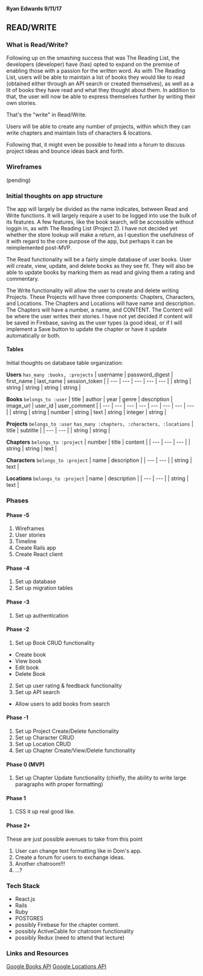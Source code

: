 #### Ryan Edwards 9/11/17

## READ/WRITE

### What is Read/Write?

Following up on the smashing success that was The Reading List, the developers (developer) have (has) opted to expand on the premise of enabling those with a passion for the written word. As with The Reading List, users will be able to maintain a list of books they would like to read (obtained either through an API search or created themselves), as well as a lit of books they have read and what they thought about them. In addition to that, the user will now be able to express themselves further by writing their own stories.

That's the "write" in Read/Write.

Users will be able to create any number of projects, within which they can write chapters and maintain lists of characters & locations.

Following that, it might even be possible to head into a forum to discuss project ideas and bounce ideas back and forth.

### Wireframes

(pending)

### Initial thoughts on app structure

The app will largely be divided as the name indicates, between Read and Write functions. It will largely require a user to be logged into use the bulk of its features. A few features, like the book search, will be accessible without loggin in, as with The Reading List (Project 2). I have not decided yet whether the store lookup will make a return, as I question the usefulness of it with regard to the core purpose of the app, but perhaps it can be reimplemented post-MVP.

The Read functionality will be a fairly simple database of user books. User will create, view, update, and delete books as they see fit. They will also be able to update books by marking them as read and giving them a rating and commentary.

The Write functionality will allow the user to create and delete writing Projects. These Projects will have three components: Chapters, Characters, and Locations. The Chapters and Locations will have name and description. The Chapters will have a number, a name, and CONTENT. The Content will be where the user writes their stories. I have not yet decided if content will be saved in Firebase, saving as the user types (a good idea), or if I will implement a Save button to update the chapter or have it update automatically or both.

#### Tables

Initial thoughts on database table organization:

**Users** `has_many :books, :projects`
| username | password_digest | first_name | last_name | session_token |
| --- | --- | --- | --- | --- |
| string | string | string | string | string |

**Books** `belongs_to :user`
| title | author | year | genre | description | image_url | user_id | user_comment |
| --- | --- | --- | --- | --- | --- | --- | --- |
| string | string | number | string | text | string | integer | string |

**Projects** `belongs_to :user` `has_many :chapters, :characters, :locations`
| title | subtitle |
| --- | --- |
| string | string |

**Chapters** `belongs_to :project`
| number | title | content |
| --- | --- | --- |
| string | string | text |

**Characters** `belongs_to :project`
| name | description |
| --- | --- |
| string | text |

**Locations** `belongs_to :project`
| name | description |
| --- | --- |
| string | text |

### Phases

#### Phase -5
1. Wireframes
2. User stories
3. Timeline
4. Create Rails app
5. Create React client

#### Phase -4
1. Set up database
2. Set up migration tables

#### Phase -3
1. Set up authentication

#### Phase -2
1. Set up Book CRUD functionality
  * Create book
  * View book
  * Edit book
  * Delete Book
2. Set up user rating & feedback functionality
3. Set up API search
  * Allow users to add books from search

#### Phase -1
1. Set up Project Create/Delete functionality
2. Set up Character CRUD
3. Set up Location CRUD
4. Set up Chapter Create/View/Delete functionality

#### Phase 0 (MVP)
1. Set up Chapter Update functionality (chiefly, the ability to write large paragraphs with proper formatting)

#### Phase 1
1. CSS it up real good like.

#### Phase 2+
These are just possible avenues to take from this point
1. User can change text formatting like in Dom's app.
2. Create a forum for users to exchange ideas.
3. Another chatroom!!!
3. ...?

### Tech Stack
* React.js
* Rails
* Ruby
* POSTGRES
* possibly Firebase for the chapter content.
* possibly ActiveCable for chatroom functionality
* possibly Redux (need to attend that lecture)

### Links and Resources
[Google Books API](https://developers.google.com/books/)
[Google Locations API](https://developers.google.com/maps/)


